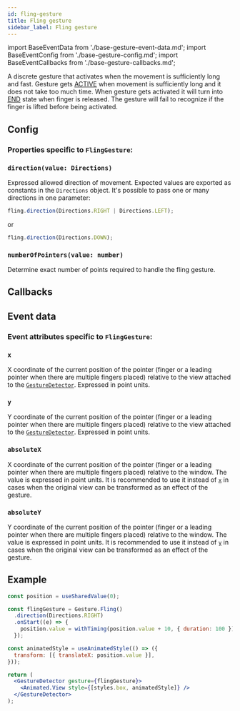 ```yaml
---
id: fling-gesture
title: Fling gesture
sidebar_label: Fling gesture
---
```


import BaseEventData from './base-gesture-event-data.md';
import BaseEventConfig from './base-gesture-config.md';
import BaseEventCallbacks from './base-gesture-callbacks.md';

A discrete gesture that activates when the movement is sufficiently long and fast.
Gesture gets [ACTIVE](../this-should-fail.md) when movement is sufficiently long and it does not take too much time.
When gesture gets activated it will turn into [END](../../under-the-hood/states-events.md#end) state when finger is released.
The gesture will fail to recognize if the finger is lifted before being activated.

## Config

### Properties specific to `FlingGesture`:

### `direction(value: Directions)`

Expressed allowed direction of movement. Expected values are exported as constants in the `Directions` object. It's possible to pass one or many directions in one parameter:

```js
fling.direction(Directions.RIGHT | Directions.LEFT);
```

or

```js
fling.direction(Directions.DOWN);
```

### `numberOfPointers(value: number)`

Determine exact number of points required to handle the fling gesture.

<BaseEventConfig />

## Callbacks

<BaseEventCallbacks />

## Event data

### Event attributes specific to `FlingGesture`:

### `x`

X coordinate of the current position of the pointer (finger or a leading pointer when there are multiple fingers placed) relative to the view attached to the [`GestureDetector`](./gesture-detector.md). Expressed in point units.

### `y`

Y coordinate of the current position of the pointer (finger or a leading pointer when there are multiple fingers placed) relative to the view attached to the [`GestureDetector`](./gesture-detector.md). Expressed in point units.

### `absoluteX`

X coordinate of the current position of the pointer (finger or a leading pointer when there are multiple fingers placed) relative to the window. The value is expressed in point units. It is recommended to use it instead of [`x`](#x) in cases when the original view can be transformed as an effect of the gesture.

### `absoluteY`

Y coordinate of the current position of the pointer (finger or a leading pointer when there are multiple fingers placed) relative to the window. The value is expressed in point units. It is recommended to use it instead of [`y`](#y) in cases when the original view can be transformed as an effect of the gesture.

<BaseEventData />

## Example

```jsx
const position = useSharedValue(0);

const flingGesture = Gesture.Fling()
  .direction(Directions.RIGHT)
  .onStart((e) => {
    position.value = withTiming(position.value + 10, { duration: 100 });
  });

const animatedStyle = useAnimatedStyle(() => ({
  transform: [{ translateX: position.value }],
}));

return (
  <GestureDetector gesture={flingGesture}>
    <Animated.View style={[styles.box, animatedStyle]} />
  </GestureDetector>
);
```
